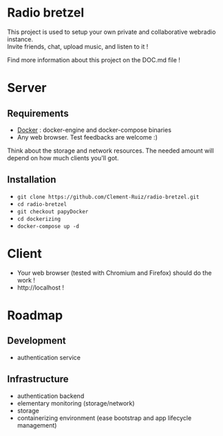 # Radio bretzel

This project is used to setup your own private and collaborative webradio instance.  
Invite friends, chat, upload music, and listen to it !

Find more information about this project on the DOC.md file !
# Server
## Requirements
* [Docker](https://www.docker.com/ "Docker Official Website") : docker-engine and docker-compose binaries
* Any web browser. Test feedbacks are welcome :)

Think about the storage and network resources. The needed amount will depend on how much clients you'll got.

## Installation

* `git clone https://github.com/Clement-Ruiz/radio-bretzel.git`
* `cd radio-bretzel`
* `git checkout papyDocker`
* `cd dockerizing`
* `docker-compose up -d`

# Client

* Your web browser (tested with Chromium and Firefox) should do the work !
* http://localhost !


# Roadmap
## Development
* authentication service

## Infrastructure
* authentication backend
* elementary monitoring (storage/network)
* storage
* containerizing environment (ease bootstrap and app lifecycle management)

